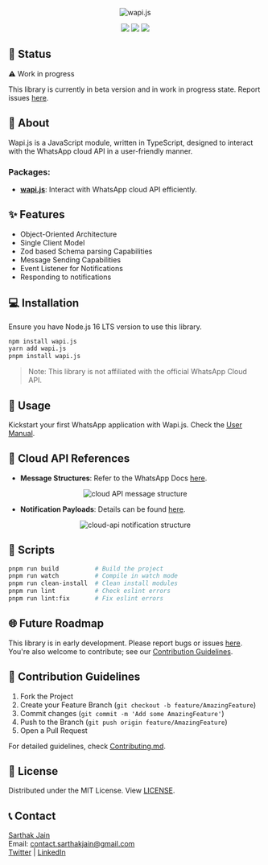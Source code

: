 <p align="center">
  <img src="https://media.discordapp.net/attachments/1046394448088674371/1149627540474953749/transparent_dark_mode.png?width=666&height=440" alt="wapi.js">
</p>

<p align="center">
  <a href=""><img src="https://img.shields.io/badge/node.js-6DA55F?style=for-the-badge&logo=node.js&logoColor=white"></a>
  <a href="https://www.npmjs.com/package/@whatsappjs/Wapi.js"><img src="https://img.shields.io/badge/NPM-%23000000.svg?style=for-the-badge&logo=npm&logoColor=white"></a>
  <a href=""><img src="https://img.shields.io/badge/typescript-%23007ACC.svg?style=for-the-badge&logo=typescript&logoColor=white"></a>
</p>

## 📌 Status

:warning: Work in progress

This library is currently in beta version and in work in progress state. Report issues [here](https://github.com/sarthakjdev/wapi.js/issues).

## 📖 About

Wapi.js is a JavaScript module, written in TypeScript, designed to interact with the WhatsApp cloud API in a user-friendly manner.

### Packages:

- [**wapi.js**]('/packages/wapi.js'): Interact with WhatsApp cloud API efficiently.

## ✨ Features

- Object-Oriented Architecture
- Single Client Model
- Zod based Schema parsing Capabilities
- Message Sending Capabilities
- Event Listener for Notifications
- Responding to notifications

## 💻 Installation

Ensure you have Node.js 16 LTS version to use this library.

```sh
npm install wapi.js
yarn add wapi.js
pnpm install wapi.js
```

> Note: This library is not affiliated with the official WhatsApp Cloud API.

## 🚀 Usage

Kickstart your first WhatsApp application with Wapi.js. Check the [User Manual](./USER_MANUAL.md).

## 🔗 Cloud API References

- **Message Structures**: Refer to the WhatsApp Docs [here](https://developers.facebook.com/docs/whatsapp/cloud-api/reference/messages).

<p align="center">
  <img src="https://media.discordapp.net/attachments/1034852580091777034/1042099563063947304/image.png?width=720&height=473" alt="cloud API message structure">
</p>

- **Notification Payloads**: Details can be found [here](https://developers.facebook.com/docs/whatsapp/cloud-api/webhooks/components).

<p align="center">
  <img src="https://media.discordapp.net/attachments/1034852580091777034/1046371179163828264/notification_payload.png?width=720&height=434" alt="cloud-api notification structure">
</p>

## 🧰 Scripts

```sh
pnpm run build          # Build the project
pnpm run watch          # Compile in watch mode
pnpm run clean-install  # Clean install modules
pnpm run lint           # Check eslint errors
pnpm run lint:fix       # Fix eslint errors
```

## 🌐 Future Roadmap

This library is in early development. Please report bugs or issues [here](#). You're also welcome to contribute; see our [Contribution Guidelines](#contribution-guidelines).

## 🤝 Contribution Guidelines

1. Fork the Project
2. Create your Feature Branch (`git checkout -b feature/AmazingFeature`)
3. Commit changes (`git commit -m 'Add some AmazingFeature'`)
4. Push to the Branch (`git push origin feature/AmazingFeature`)
5. Open a Pull Request

For detailed guidelines, check [Contributing.md](./CONTRIBUTING.md).

## 📜 License

Distributed under the MIT License. View [LICENSE](./LICENSE).

## 📞 Contact

[Sarthak Jain](https://sarthakjdev.com)  
Email: contact.sarthakjain@gmail.com  
[Twitter](https://twitter.com/sarthakjdev) | [LinkedIn](https://www.linkedin.com/in/sarthakjdev)

